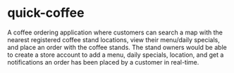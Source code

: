 # quick-coffee

A coffee ordering application where customers can search a map with the nearest registered coffee stand locations, view their menu/daily specials, and place an order with the coffee stands. The stand owners would be able to create a store account to add a menu, daily specials, location, and get a notifications an order has been placed by a customer in real-time.
